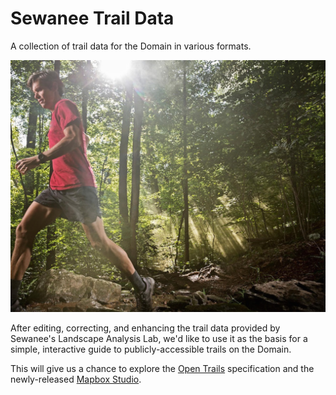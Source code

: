 # Sewanee Trail Data

A collection of trail data for the Domain in various formats.

![runner](photo.jpg)

After editing, correcting, and enhancing the trail data provided by Sewanee's
Landscape Analysis Lab, we'd like to use it as the basis for a simple, interactive guide to publicly-accessible trails on the Domain.

This will give us a chance to explore the [Open Trails](http://www.opentraildata.org) specification and the newly-released [Mapbox Studio](https://www.mapbox.com/mapbox-studio/).
